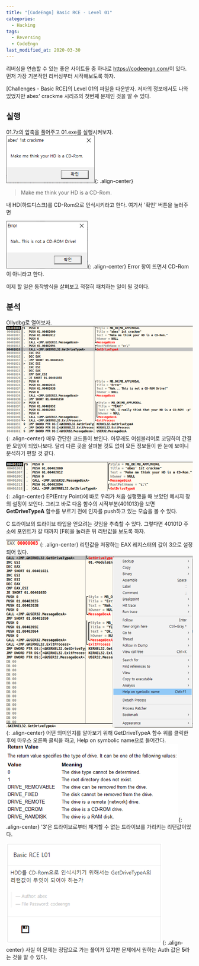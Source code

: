```yaml
---
title: "[CodeEngn] Basic RCE - Level 01"
categories:
  - Hacking
tags:
  - Reversing
  - CodeEngn
last_modified_at: 2020-03-30
---
```


리버싱을 연습할 수 있는 좋은 사이트들 중 하나로 <https://codeengn.com/>이 있다.
먼저 가장 기본적인 리버싱부터 시작해보도록 하자.

[Challenges - Basic RCE]의 Level 01의 파일을 다운받자.
저자의 정보에서도 나와있었지만 abex' crackme 시리즈의 첫번째 문제인 것을 알 수 있다.

## 실행
01.7z의 압축을 풀어주고 01.exe를 실행시켜보자.
![](/assets/images/CodeEngn/BasicRCE/1/1.png){: .align-center}

> Make me think your HD is a CD-Rom.

내 HD(하드디스크)를 CD-Rom으로 인식시키라고 한다.
여기서 '확인' 버튼을 눌러주면

![](/assets/images/CodeEngn/BasicRCE/1/2.png){: .align-center}
Error 창이 뜨면서 CD-Rom이 아니라고 한다.

이제 할 일은 동작방식을 살펴보고 적절히 패치하는 일이 될 것이다.

## 분석
Ollydbg로 열어보자.
![](/assets/images/CodeEngn/BasicRCE/1/3.png){: .align-center}
매우 간단한 코드들이 보인다. 아무래도 어셈블리어로 코딩하여 간결한 모양이 되었나보다.
달리 다른 곳을 살펴볼 것도 없이 모든 정보들이 한 눈에 보이니 분석하기 편할 것 같다.

![](/assets/images/CodeEngn/BasicRCE/1/4.png){: .align-center}
EP(Entry Point)에 바로 우리가 처음 실행했을 때 보았던 메시지 창의 설정이 보인다.
그리고 바로 다음 함수의 시작부분(401013)을 보면 **GetDriveTypeA** 함수를 부르기 전에 인자를 push하고 있는 모습을 볼 수 있다.

C 드라이브의 드라이브 타입을 얻으려는 것임을 추측할 수 있다.
그렇다면 40101D 주소에 포인트가 갈 때까지 [F8]을 눌러준 뒤 리턴값을 보도록 하자.

![](/assets/images/CodeEngn/BasicRCE/1/5.png){: .align-center}
리턴값을 저장하는 EAX 레지스터의 값이 3으로 설정되어 있다.
![](/assets/images/CodeEngn/BasicRCE/1/6.png){: .align-center}
어떤 의미인지를 알아보기 위해 GetDriveTypeA 함수 위를 클릭한 후에 마우스 오른쪽 클릭을 하고, Help on symbolic name으로 들어간다.
![](/assets/images/CodeEngn/BasicRCE/1/7.png){: .align-center}
'3'은 드라이브로부터 제거할 수 없는 드라이브를 가리키는 리턴값이었다.

![](/assets/images/CodeEngn/BasicRCE/1/8.png){: .align-center}
사실 이 문제는 정답으로 가는 풀이가 있지만 문제에서 원하는 Auth 값은 **5**라는 것을 알 수 있다.
